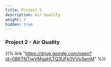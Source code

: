 ```yaml
---
title: Project 2
description: Air Quality
weight: 2
hidden: true
---
```


### Project 2 - Air Quality

{{% link "https://drive.google.com/open?id=0B6TNTjwVMgaHLTQ3UFk0VVp3amM" %}}
